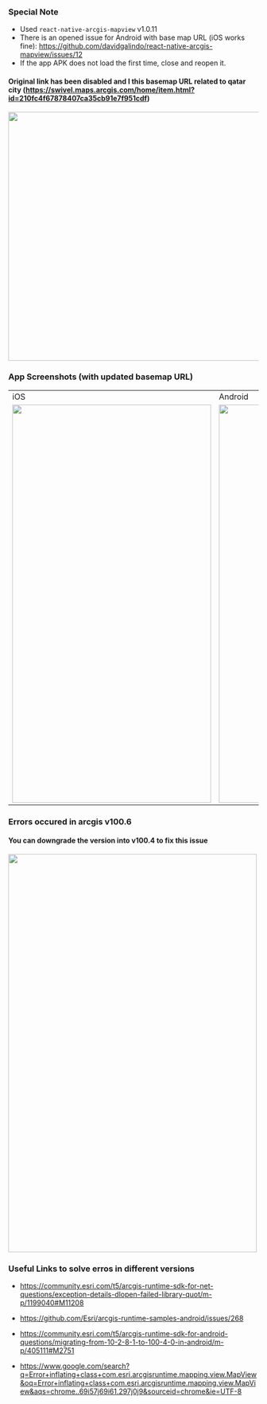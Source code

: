 ### Special Note
- Used `react-native-arcgis-mapview` v1.0.11
- There is an opened issue for Android with base map URL (iOS works fine): https://github.com/davidgalindo/react-native-arcgis-mapview/issues/12
- If the app APK does not load the first time, close and reopen it. 

#### Original link has been disabled and I this basemap URL related to qatar city (https://swivel.maps.arcgis.com/home/item.html?id=210fc4f67878407ca35cb91e7f951cdf)
<img src="https://user-images.githubusercontent.com/19740478/208044410-7bf9e1dc-a78b-47a5-ba58-686d37242a3d.png" width=1000 height=500>


### App Screenshots (with updated basemap URL)
<table>
  <tr>
    <td>iOS</td>
    <td>Android</td>
  </tr>
  <tr>
    <td>
      <img src="https://user-images.githubusercontent.com/19740478/208043859-cc6a188e-47aa-44d4-afdb-9e270cf9eedb.png" width=400 height=800>
    </td>
    <td> 
      <img src="https://user-images.githubusercontent.com/19740478/208043889-461c7edc-50ff-415d-9a77-f75e4907f91d.png" width=500 height=800>       
     </td>
  </tr>
</table>

### Errors occured in arcgis v100.6
#### You can downgrade the version into v100.4 to fix this issue

<img src="https://user-images.githubusercontent.com/19740478/204038055-866e6e77-ad75-48dc-9b20-8b3939a625fb.png" width=500 height=800>


### Useful Links to solve erros in different versions

- https://community.esri.com/t5/arcgis-runtime-sdk-for-net-questions/exception-details-dlopen-failed-library-quot/m-p/1199040#M11208

- https://github.com/Esri/arcgis-runtime-samples-android/issues/268

- https://community.esri.com/t5/arcgis-runtime-sdk-for-android-questions/migrating-from-10-2-8-1-to-100-4-0-in-android/m-p/405111#M2751

- https://www.google.com/search?q=Error+inflating+class+com.esri.arcgisruntime.mapping.view.MapView&oq=Error+inflating+class+com.esri.arcgisruntime.mapping.view.MapView&aqs=chrome..69i57j69i61.297j0j9&sourceid=chrome&ie=UTF-8
